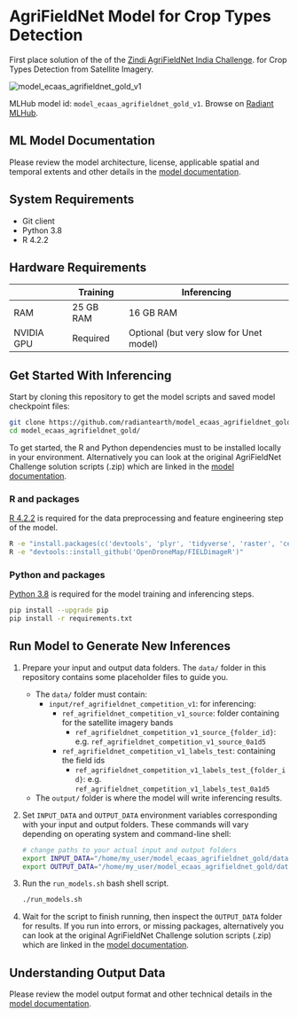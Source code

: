 # AgriFieldNet Model for Crop Types Detection

First place solution of the
of the [Zindi AgriFieldNet India Challenge](https://zindi.africa/competitions/agrifieldnet-india-challenge).
for Crop Types Detection from Satellite Imagery.

![model_ecaas_agrifieldnet_gold_v1](https://radiantmlhub.blob.core.windows.net/frontend-dataset-images/ref_agrifieldnet_competition_v1.png)

MLHub model id: `model_ecaas_agrifieldnet_gold_v1`. Browse on [Radiant MLHub](https://mlhub.earth/model/model_ecaas_agrifieldnet_gold_v1).

## ML Model Documentation

Please review the model architecture, license, applicable spatial and temporal extents
and other details in the [model documentation](/docs/index.md).

## System Requirements

* Git client
* Python 3.8
* R 4.2.2

## Hardware Requirements

||Training|Inferencing|
|---|-----------|--------|
|RAM|25 GB RAM | 16 GB RAM|
|NVIDIA GPU| Required | Optional (but very slow for Unet model)|

## Get Started With Inferencing

Start by cloning this repository to get the model scripts and saved model
checkpoint files:

```bash
git clone https://github.com/radiantearth/model_ecaas_agrifieldnet_gold.git
cd model_ecaas_agrifieldnet_gold/
```

To get started, the R and Python dependencies must to be installed locally in
your environment. Alternatively you can look at the original AgriFieldNet
Challenge solution scripts (.zip) which are linked in the [model
documentation](./docs/index.md).

### R and packages

[R 4.2.2](https://www.r-project.org/) is required for the data preprocessing and
feature engineering step of the model.

```bash
R -e "install.packages(c('devtools', 'plyr', 'tidyverse', 'raster', 'celestial', 'caret', 'fastICA', 'SOAR', 'RStoolbox', 'jsonlite', 'data.table', 'spdep'))"
R -e "devtools::install_github('OpenDroneMap/FIELDimageR')"
```

### Python and packages

[Python 3.8](https://www.python.org/) is required for the model training and inferencing steps.

```bash
pip install --upgrade pip
pip install -r requirements.txt
```

## Run Model to Generate New Inferences

1. Prepare your input and output data folders. The `data/` folder in this repository
    contains some placeholder files to guide you.

    * The `data/` folder must contain:
        * `input/ref_agrifieldnet_competition_v1`: for inferencing:
            * `ref_agrifieldnet_competition_v1_source`: folder containing for the satellite imagery bands
                * `ref_agrifieldnet_competition_v1_source_{folder_id}`: e.g. `ref_agrifieldnet_competition_v1_source_0a1d5`
            * `ref_agrifieldnet_competition_v1_labels_test`: containing the field ids
                * `ref_agrifieldnet_competition_v1_labels_test_{folder_id}`: e.g. `ref_agrifieldnet_competition_v1_labels_test_0a1d5`
    * The `output/` folder is where the model will write inferencing results.

2. Set `INPUT_DATA` and `OUTPUT_DATA` environment variables corresponding with
    your input and output folders. These commands will vary depending on operating
    system and command-line shell:

    ```bash
    # change paths to your actual input and output folders
    export INPUT_DATA="/home/my_user/model_ecaas_agrifieldnet_gold/data/input/"
    export OUTPUT_DATA="/home/my_user/model_ecaas_agrifieldnet_gold/data/output/"
    ```

3. Run the `run_models.sh` bash shell script.

    ```bash
    ./run_models.sh
    ```

4. Wait for the script to finish running, then inspect the `OUTPUT_DATA` folder
for results. If you run into errors, or missing packages, alternatively you can look at the
original AgriFieldNet Challenge solution scripts (.zip) which are linked in the
[model documentation](./docs/index.md).

## Understanding Output Data

Please review the model output format and other technical details in the [model
documentation](/docs/index.md).
